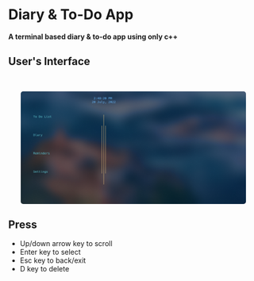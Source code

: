<!-- <div style="padding: 16px 16px; background: linear-gradient(135deg, #333, #111"> -->

# Diary &amp; To-Do App
**A terminal based diary & to-do app using only c++**

## User's Interface

<div style="display: flex; justify-content: center; margin-top: 48px">
  <img src="./mainMenu.png" style="border-radius: 5px;  width: 90%;">
</div>

## Press

- Up/down arrow key to scroll
- Enter key to select
- Esc key to back/exit
- D key to delete

<!-- </div> -->
